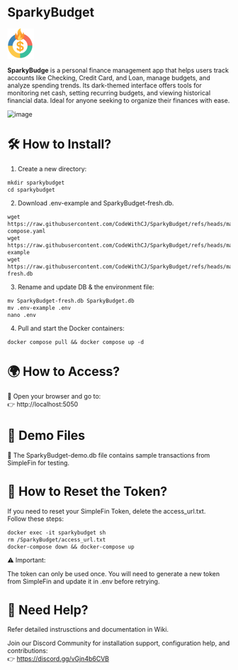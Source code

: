 # SparkyBudget
<img src="SparkyBudget.png" alt="Logo" width="60">  

**SparkyBudge** is a personal finance management app that helps users track accounts like Checking, Credit Card, and Loan, manage budgets, and analyze spending trends. Its dark-themed interface offers tools for monitoring net cash, setting recurring budgets, and viewing historical financial data. Ideal for anyone seeking to organize their finances with ease.

![image](https://github.com/user-attachments/assets/05cd8d45-2d55-4520-abee-cc2eda49557a)


# 🛠 How to Install?  
1. Create a new directory:  
```
mkdir sparkybudget
cd sparkybudget
```  
2. Download .env-example and SparkyBudget-fresh.db.
```
wget https://raw.githubusercontent.com/CodeWithCJ/SparkyBudget/refs/heads/main/docker-compose.yaml  
wget https://raw.githubusercontent.com/CodeWithCJ/SparkyBudget/refs/heads/main/.env-example  
wget https://raw.githubusercontent.com/CodeWithCJ/SparkyBudget/refs/heads/main/SparkyBudget-fresh.db  
```  
3. Rename and update DB & the environment file:  
```
mv SparkyBudget-fresh.db SparkyBudget.db
mv .env-example .env
nano .env
```    
4. Pull and start the Docker containers:  
```
docker compose pull && docker compose up -d
```    


# 🌍 How to Access?  
📍 Open your browser and go to:  
👉 http://localhost:5050  


# 📂 Demo Files  
📌 The SparkyBudget-demo.db file contains sample transactions from SimpleFin for testing.  


# 🔄 How to Reset the Token?  
If you need to reset your SimpleFin Token, delete the access_url.txt.  
Follow these steps:  

```
docker exec -it sparkybudget sh  
rm /SparkyBudget/access_url.txt  
docker-compose down && docker-compose up  
```


⚠️ Important:  

The token can only be used once.  You will need to generate a new token from SimpleFin and update it in .env before retrying.  


# 💬 Need Help?  
Refer detailed instrusctions and documentation in Wiki.  

Join our Discord Community for installation support, configuration help, and contributions:  
👉 https://discord.gg/vGjn4b6CVB   



